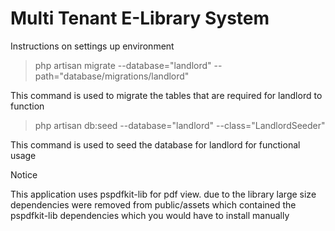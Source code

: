 # Multi Tenant E-Library System

Instructions on settings up environment

> php artisan migrate --database="landlord" --path="database/migrations/landlord"

This command is used to migrate the tables that are required for landlord to function

> php artisan db:seed --database="landlord" --class="LandlordSeeder"

This command is used to seed the database for landlord for functional usage

Notice

This application uses pspdfkit-lib for pdf view.
due to the library large size dependencies were removed from public/assets which contained the pspdfkit-lib dependencies which you would have to install manually
